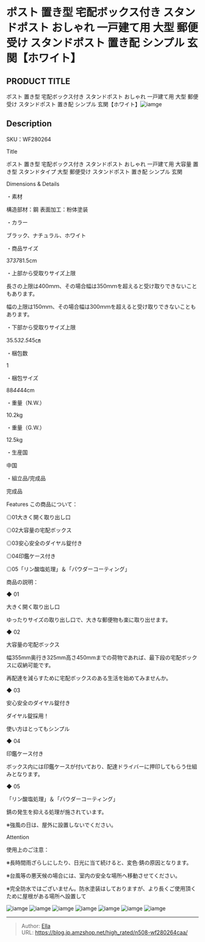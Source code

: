 # ポスト 置き型 宅配ボックス付き スタンドポスト おしゃれ 一戸建て用 大型 郵便受け  スタンドポスト 置き配 シンプル  玄関【ホワイト】


## PRODUCT TITLE 

ポスト 置き型 宅配ボックス付き スタンドポスト おしゃれ 一戸建て用 大型 郵便受け  スタンドポスト 置き配 シンプル  玄関【ホワイト】![iamge](https://b2bfiles1.gigab2b.cn/image/wkseller/304/20230209_c7f3248ea9dcfe60c9c4f65f0448042b.jpg)

## Description

SKU：WF280264



Title

ポスト 置き型 宅配ボックス付き スタンドポスト おしゃれ 一戸建て用 大容量 置き型 スタンドタイプ 大型 郵便受け  スタンドポスト 置き配 シンプル  玄関

Dimensions &amp; Details



・素材

構造部材：鋼
表面加工：粉体塗装

・カラー

ブラック、ナチュラル、ホワイト

・商品サイズ

37*37*81.5cm

・上部から受取りサイズ上限

長さの上限は400ｍｍ、その場合幅は350ｍｍを超えると受け取りできないこともあります。

幅の上限は150ｍｍ、その場合幅は300ｍｍを超えると受け取りできないこともあります。

・下部から受取りサイズ上限

35.5*32.5*45㎝

・梱包数

1

・梱包サイズ

88*44*44cm

・重量（N.W.）

10.2kg

・重量（G.W.）

12.5kg

・生産国

中国

・組立品/完成品

完成品





Features
この商品について：

◎01大きく開く取り出し口

◎02大容量の宅配ボックス

◎03安心安全のダイヤル錠付き

◎04印鑑ケース付き

◎05「リン酸塩処理」＆「パウダーコーティング」

商品の説明：

◆ 01

大きく開く取り出し口

ゆったりサイズの取り出し口で、大きな郵便物も楽に取り出せます。

◆ 02

大容量の宅配ボックス

幅355mm奥行き325mm高さ450mmまでの荷物であれば、最下段の宅配ボックスに収納可能です。

再配達を減らすために宅配ボックスのある生活を始めてみませんか。

◆ 03

安心安全のダイヤル錠付き

ダイヤル錠採用！

使い方はとってもシンプル

◆ 04

印鑑ケース付き

ボックス内には印鑑ケースが付いており、配達ドライバーに押印してもらう仕組みとなります。

◆ 05

「リン酸塩処理」＆「パウダーコーティング」

錆の発生を抑える処理が施されています。

※強風の日は、屋外に設置しないでください。



Attention

使用上のご注意：

※長時間雨ざらしにしたり、日光に当て続けると、変色·錆の原因となります。

※台風等の悪天候の場合には、室内の安全な場所へ移動させてください。

※完全防水ではございません。防水塗装はしておりますが、より長くご使用頂くために屋根がある場所へ設置して









![iamge](https://b2bfiles1.gigab2b.cn/image/wkseller/304/20230209_05c837755c28732da12d1c8b2001b033.jpg)
![iamge](https://b2bfiles1.gigab2b.cn/image/wkseller/304/20230209_b0417cbd86b70d594b92c759e2f1432b.jpg)
![iamge](https://b2bfiles1.gigab2b.cn/image/wkseller/304/20230209_95dd50bacbf79c5d9de396b5c11c75d1.jpg)
![iamge](https://b2bfiles1.gigab2b.cn/image/wkseller/304/20230209_22f2e31b21992f3cf21c7ea772741299.jpg)
![iamge](https://b2bfiles1.gigab2b.cn/image/wkseller/304/WF280264BAA/20210608_083ab3d1067681333f908e57a1a0fd9c.jpg)
![iamge](nan)
![iamge](nan)


---

> Author: [Ella](https://blog.jp.amzshop.net/)  
> URL: https://blog.jp.amzshop.net/high_rated/n508-wf280264caa/  

